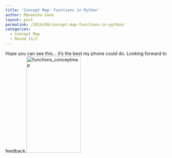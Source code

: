 ```yaml
---
title: 'Concept Map: Functions in Python'
author: Maneesha Sane
layout: post
permalink: /2014/09/concept-map-functions-in-python/
categories:
  - Concept Map
  - Round 11/2
---
```

Hope you can see this&#8230; it&#8217;s the best my phone could do. Looking forward to feedback.[<img src="http://teaching.software-carpentry.org/wp-content/uploads/2014/09/functions_conceptmap-168x300.jpg" alt="functions_conceptmap" width="168" height="300" class="alignnone size-medium wp-image-8856" />][1]

 [1]: http://teaching.software-carpentry.org/wp-content/uploads/2014/09/functions_conceptmap.jpg